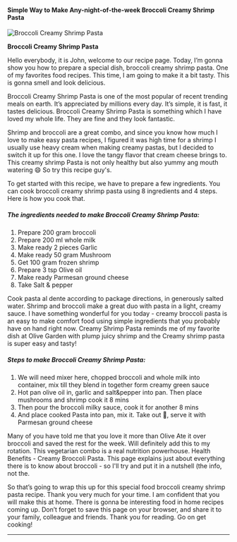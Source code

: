             

#### Simple Way to Make Any-night-of-the-week Broccoli Creamy Shrimp Pasta

![Broccoli Creamy Shrimp Pasta](https://img-global.cpcdn.com/recipes/deee848ac44c09d9/751x532cq70/broccoli-creamy-shrimp-pasta-recipe-main-photo.jpg)

**Broccoli Creamy Shrimp Pasta**

Hello everybody, it is John, welcome to our recipe page. Today, I’m gonna show you how to prepare a special dish, broccoli creamy shrimp pasta. One of my favorites food recipes. This time, I am going to make it a bit tasty. This is gonna smell and look delicious.

Broccoli Creamy Shrimp Pasta is one of the most popular of recent trending meals on earth. It’s appreciated by millions every day. It’s simple, it is fast, it tastes delicious. Broccoli Creamy Shrimp Pasta is something which I have loved my whole life. They are fine and they look fantastic.

Shrimp and broccoli are a great combo, and since you know how much I love to make easy pasta recipes, I figured it was high time for a shrimp I usually use heavy cream when making creamy pastas, but I decided to switch it up for this one. I love the tangy flavor that cream cheese brings to. This creamy shrimp Pasta is not only healthy but also yummy ang mouth watering 😄 So try this recipe guy's.

To get started with this recipe, we have to prepare a few ingredients. You can cook broccoli creamy shrimp pasta using 8 ingredients and 4 steps. Here is how you cook that.

##### The ingredients needed to make Broccoli Creamy Shrimp Pasta:

1.  Prepare 200 gram broccoli
2.  Prepare 200 ml whole milk
3.  Make ready 2 pieces Garlic
4.  Make ready 50 gram Mushroom
5.  Get 100 gram frozen shrimp
6.  Prepare 3 tsp Olive oil
7.  Make ready Parmesan ground cheese
8.  Take Salt & pepper

Cook pasta al dente according to package directions, in generously salted water. Shrimp and broccoli make a great duo with pasta in a light, creamy sauce. I have something wonderful for you today - creamy broccoli pasta is an easy to make comfort food using simple ingredients that you probably have on hand right now. Creamy Shrimp Pasta reminds me of my favorite dish at Olive Garden with plump juicy shrimp and the Creamy shrimp pasta is super easy and tasty!

##### Steps to make Broccoli Creamy Shrimp Pasta:

1.  We will need mixer here, chopped broccoli and whole milk into container, mix till they blend in together form creamy green sauce
2.  Hot pan olive oil in, garlic and salt&pepper into pan. Then place mushrooms and shrimp cook it 8 mins
3.  Then pour the broccoli milky sauce, cook it for another 8 mins
4.  And place cooked Pasta into pan, mix it. Take out 🍝, serve it with Parmesan ground cheese

Many of you have told me that you love it more than Olive Ate it over broccoli and saved the rest for the week. Will definitely add this to my rotation. This vegetarian combo is a real nutrition powerhouse. Health Benefits - Creamy Broccoli Pasta. This page explains just about everything there is to know about broccoli - so I'll try and put it in a nutshell (the info, not the.

So that’s going to wrap this up for this special food broccoli creamy shrimp pasta recipe. Thank you very much for your time. I am confident that you will make this at home. There is gonna be interesting food in home recipes coming up. Don’t forget to save this page on your browser, and share it to your family, colleague and friends. Thank you for reading. Go on get cooking!

* * *